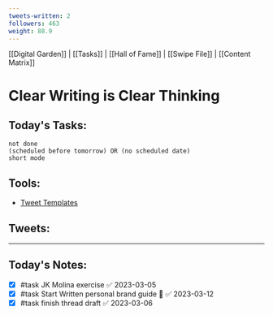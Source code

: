 ```yaml
---
tweets-written: 2
followers: 463
weight: 88.9
---
```

[[Digital Garden]] | [[Tasks]] | [[Hall of Fame]] | [[Swipe File]] | [[Content Matrix]]

# Clear Writing is Clear Thinking

## Today's Tasks:
```tasks
not done
(scheduled before tomorrow) OR (no scheduled date)
short mode
```

## Tools:
- [Tweet Templates](https://www.notion.so/100-Tweet-Templates-with-Examples-fbdcc37fc2e04447ac452d310094e9d1)

## Tweets:


---
## Today's Notes:

- [x] #task  JK Molina exercise ✅ 2023-03-05
- [x] #task Start Written personal brand guide 🔽 ✅ 2023-03-12
- [x] #task finish thread draft ✅ 2023-03-06
